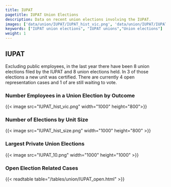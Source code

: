 ```yaml
---
title: IUPAT
pagetitle: IUPAT Union Elections
description: Data on recent union elections involving the IUPAT.
images: ['data/union/IUPAT/IUPAT_hist_vic.png', 'data/union/IUPAT/IUPAT_hist_size.png', 'data/union/IUPAT/IUPAT_10.png']
keywords: ["IUPAT union elections", "IUPAT unions","Union elections"]
weight: 1
---
```

##  IUPAT

Excluding public employees, in the last year there have been 8 union elections filed by the IUPAT and 8 union elections held. In 3 of those elections a new unit was certified. There are currently 4 open representation cases and 1 of are still waiting to vote.

### Number Employees in a Union Election by Outcome
{{< image src="IUPAT_hist_vic.png" width="1000" height="800">}}

### Number of Elections by Unit Size
{{< image src="IUPAT_hist_size.png" width="1000" height="800" >}}

### Largest Private Union Elections
{{< image src="IUPAT_10.png" width="1000" height="1000"  >}}

### Open Election Related Cases
{{< readtable table="/tables/union/IUPAT_open.html" >}}

